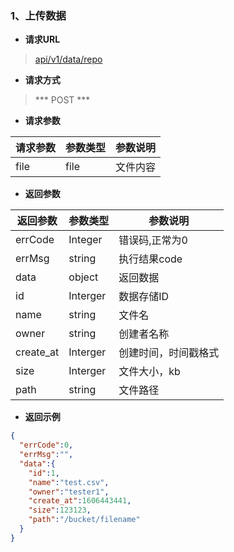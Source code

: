 ### 1、上传数据

- **请求URL**
> [api/v1/data/repo](#)

- **请求方式** 

> *** POST *** 

- **请求参数**

| 请求参数      |     参数类型 |   参数说明   |
| -------- | --------| ------ |
|file          |file          |文件内容|

- **返回参数**

| 返回参数      |     参数类型 |   参数说明   |
| -------- | --------| ------ |
| errCode|   Integer|  错误码,正常为0|
| errMsg|   string|  执行结果code|
| data|   object|  返回数据|
| id| Interger|数据存储ID|
| name|string|文件名|
| owner|string|创建者名称|
| create_at|Interger|创建时间，时间戳格式|
| size|Interger|文件大小，kb|
| path|string |文件路径|

- **返回示例**  

```json
{
  "errCode":0,
  "errMsg":"",
  "data":{
    "id":1,
    "name":"test.csv",
    "owner":"tester1",
    "create_at":1606443441,
    "size":123123,
    "path":"/bucket/filename"
  }
}
```